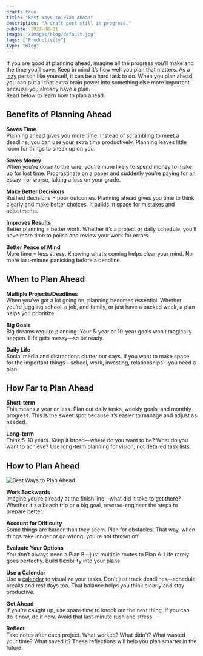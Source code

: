 ```yaml
---
draft: true
title: "Best Ways to Plan Ahead"
description: "A draft post still in progress."
pubDate: 2022-08-01
image: "/images/blog/default.jpg"
tags: ["Productivity"]
type: "Blog"
---
```


If you are good at planning ahead, imagine all the progress you’ll make and the time you’ll save. Keep in mind it’s how well you plan that matters. As a [lazy](https://4thelazy.com/why-am-i-lazy/) person like yourself, it can be a hard task to do. When you plan ahead, you can put all that extra brain power into something else more important because you already have a plan.  
Read below to learn how to plan ahead.

## Benefits of Planning Ahead

**Saves Time**  
Planning ahead gives you more time. Instead of scrambling to meet a deadline, you can use your extra time productively. Planning leaves little room for things to sneak up on you.

**Saves Money**  
When you're down to the wire, you're more likely to spend money to make up for lost time. Procrastinate on a paper and suddenly you're paying for an essay—or worse, taking a loss on your grade.

**Make Better Decisions**  
Rushed decisions = poor outcomes. Planning ahead gives you time to think clearly and make better choices. It builds in space for mistakes and adjustments.

**Improves Results**  
Better planning = better work. Whether it’s a project or daily schedule, you’ll have more time to polish and review your work for errors.

**Better Peace of Mind**  
More time = less stress. Knowing what’s coming helps clear your mind. No more last-minute panicking before a deadline.

## When to Plan Ahead

**Multiple Projects/Deadlines**  
When you’ve got a lot going on, planning becomes essential. Whether you’re juggling school, a job, and family, or just have a packed week, a plan helps you prioritize.

**Big Goals**  
Big dreams require planning. Your 5-year or 10-year goals won’t magically happen. Life gets messy—so be ready.

**Daily Life**  
Social media and distractions clutter our days. If you want to make space for the important things—school, work, investing, relationships—you need a plan.

## How Far to Plan Ahead

**Short-term**  
This means a year or less. Plan out daily tasks, weekly goals, and monthly progress. This is the sweet spot because it’s easier to manage and adjust as needed.

**Long-term**  
Think 5–10 years. Keep it broad—where do you want to be? What do you want to achieve? Use long-term planning for vision, not detailed task lists.

## How to Plan Ahead

![Best Ways to Plan Ahead.](https://4thelazy.com/wp-content/uploads/2022/08/marissa-grootes-flRm0z3MEoA-unsplash-scaled.jpg)

**Work Backwards**  
Imagine you’re already at the finish line—what did it take to get there? Whether it's a beach trip or a big goal, reverse-engineer the steps to prepare better.

**Account for Difficulty**  
Some things are harder than they seem. Plan for obstacles. That way, when things take longer or go wrong, you're not thrown off.

**Evaluate Your Options**  
You don’t always need a Plan B—just multiple routes to Plan A. Life rarely goes perfectly. Build flexibility into your plans.

**Use a Calendar**  
Use a [calendar](https://zapier.com/blog/best-calendar-apps/) to visualize your tasks. Don’t just track deadlines—schedule breaks and rest days too. That balance helps you think clearly and stay productive.

**Get Ahead**  
If you’re caught up, use spare time to knock out the next thing. If you can do it now, do it now. Avoid that last-minute rush and stress.

**Reflect**  
Take notes after each project. What worked? What didn’t? What wasted your time? What saved it? These reflections will help you plan smarter in the future.